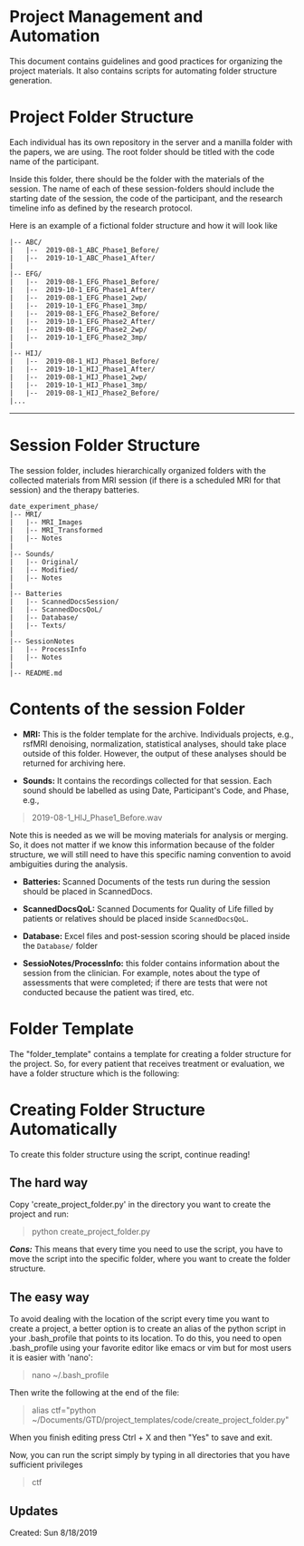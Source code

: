 # Project Management and Automation
This document contains guidelines and good practices for organizing the project materials. It also contains scripts for automating folder structure generation.

# Project Folder Structure
Each individual has its own repository in the server and a manilla folder with the papers, we are using. The root folder should be titled with the code name of the participant.

Inside this folder, there should be the folder with the materials of the session. The name of each of these session-folders should include the starting date of the session, the code of the participant, and the research timeline info as defined by the research protocol.

Here is an example of a fictional folder structure and how it will look like

```
|-- ABC/
|   |--  2019-08-1_ABC_Phase1_Before/
|   |--  2019-10-1_ABC_Phase1_After/
|
|-- EFG/
|   |--  2019-08-1_EFG_Phase1_Before/
|   |--  2019-10-1_EFG_Phase1_After/
|   |--  2019-08-1_EFG_Phase1_2wp/
|   |--  2019-10-1_EFG_Phase1_3mp/
|   |--  2019-08-1_EFG_Phase2_Before/
|   |--  2019-10-1_EFG_Phase2_After/
|   |--  2019-08-1_EFG_Phase2_2wp/
|   |--  2019-10-1_EFG_Phase2_3mp/
|
|-- HIJ/
|   |--  2019-08-1_HIJ_Phase1_Before/
|   |--  2019-10-1_HIJ_Phase1_After/
|   |--  2019-08-1_HIJ_Phase1_2wp/
|   |--  2019-10-1_HIJ_Phase1_3mp/
|   |--  2019-08-1_HIJ_Phase2_Before/
|...
```

___
# Session Folder Structure 
The session folder, includes hierarchically organized folders with the collected materials from MRI session (if there is a scheduled MRI for that session) and the therapy batteries. 

```
date_experiment_phase/
|-- MRI/
|   |-- MRI_Images
|   |-- MRI_Transformed
|   |-- Notes
|
|-- Sounds/
|   |-- Original/
|   |-- Modified/
|   |-- Notes
|
|-- Batteries
|   |-- ScannedDocsSession/
|   |-- ScannedDocsQoL/
|   |-- Database/
|   |-- Texts/
|
|-- SessionNotes
|   |-- ProcessInfo
|   |-- Notes
|
|-- README.md
```

# Contents of the session Folder
- **MRI:** This is the folder template for the archive. Individuals projects, e.g., rsfMRI denoising, normalization, statistical analyses, should take place outside of this folder. However, the output of these analyses should be returned for archiving here.

- **Sounds:** It contains the recordings collected for that session. Each sound should be labelled as using Date, Participant's Code, and Phase, e.g.,

> 2019-08-1_HIJ_Phase1_Before.wav

Note this is needed as we will be moving materials for analysis or merging. So, it does not matter if we know this information because of the folder structure, we will still need to have this specific naming convention to avoid ambiguities during the analysis.

- **Batteries:** Scanned Documents of the tests run during the session should be placed in ScannedDocs. 

- **ScannedDocsQoL:** Scanned Documents for Quality of Life filled by patients or relatives should be placed inside `ScannedDocsQoL`.  

- **Database:** Excel files and post-session scoring should be placed inside the `Database/` folder

- **SessioNotes/ProcessInfo:** this folder contains information about the session from the clinician. For example, notes about the type of assessments that were completed; if there are tests that were not conducted because the patient was tired, etc.

# Folder Template
The "folder_template" contains a template for creating a folder structure for the project. So, for every patient that receives treatment or evaluation, we have a folder structure which is the following:


# Creating Folder Structure Automatically
To create this folder structure using the script, continue reading!

## The hard way
Copy 'create_project_folder.py' in the directory you want to create the project and run:

> python create_project_folder.py

***Cons:*** This means that every time you need to use the script, you have to move the script into the specific folder, where you want to create the folder structure.

## The easy way
To avoid dealing with the location of the script every time you want to create a project, a better option is to create an alias of the python script in your .bash_profile that points to its location. To do this, you need to open .bash_profile using your favorite editor like emacs or vim but for most users it is easier with 'nano':

> nano ~/.bash_profile

Then write the following at the end of the file:

> alias ctf="python ~/Documents/GTD/project_templates/code/create_project_folder.py"

When you finish editing press
Ctrl + X and then "Yes" to save and exit.

Now, you can run the script simply by typing in all directories that you have sufficient privileges  

> ctf


## Updates
Created: Sun 8/18/2019
